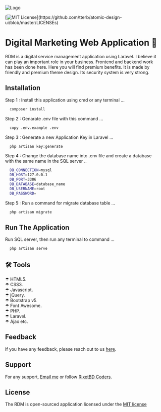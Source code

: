 
![Logo](https://www.pngitem.com/pimgs/m/510-5109444_digital-marketing-service-google-adwords-services-vectors-hd.png)



[![MIT License](https://img.shields.io/apm/l/atomic-design-ui.svg?)](https://github.com/tterb/atomic-design-ui/blob/master/LICENSEs)



# Digital Marketing Web Application 👋

RDM is a digital service management application using Laravel. I believe it can play an important role in your business. Frontend and backend work has been done here. Here you will find premium benefits. It is made by friendly and premium theme design. Its security system is very strong.


## Installation

Step 1 : Install this application using cmd or any terminal ...

```bash
  composer install
```

Step 2 : Genarate .env file with this command ...

```bash
  copy .env.example .env
```
Step 3 : Generate a new Application Key in Laravel ...

```bash
  php artisan key:generate
```
Step 4 : Change the database name into .env file and create a database with the same name in the SQL server ..

``` bash
  DB_CONNECTION=mysql
  DB_HOST=127.0.0.1
  DB_PORT=3306
  DB_DATABASE=database_name
  DB_USERNAME=root
  DB_PASSWORD=
```
Step 5 : Run a command for migrate database table ...

```bash
  php artisan migrate
```


## Run The Application

Run SQL server, then run any terminal to command ...

```bash
  php artisan serve
```
## 🛠 Tools
&#9730; HTML5. \
&#9730; CSS3. \
&#9730; Javascript. \
&#9730; jQuery.  \
&#9730; Bootstrap v5. \
&#9730; Font Awesome. \
&#9730; PHP. \
&#9730; Laravel. \
&#9730; Ajax etc. 


## Feedback

If you have any feedback, please reach out to us [here](https://www.facebook.com/rixetbd/reviews/).
## Support

For any support, [Email me](mailto:rixetbd@gmail.com) or follow [RixetBD Coders](https://facebook.com/rixetbd).

## License

The RDM is open-sourced application licensed under the [MIT license](https://choosealicense.com/licenses/mit/)

